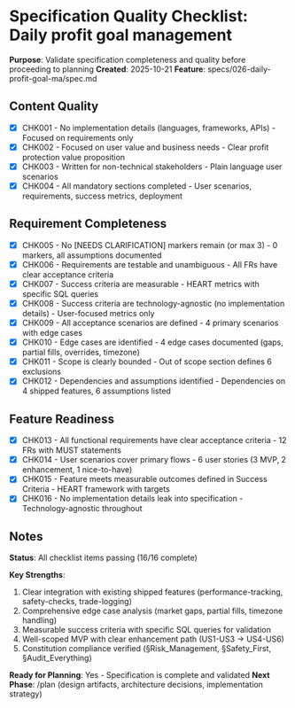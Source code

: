 # Specification Quality Checklist: Daily profit goal management

**Purpose**: Validate specification completeness and quality before proceeding to planning
**Created**: 2025-10-21
**Feature**: specs/026-daily-profit-goal-ma/spec.md

## Content Quality

- [x] CHK001 - No implementation details (languages, frameworks, APIs) - Focused on requirements only
- [x] CHK002 - Focused on user value and business needs - Clear profit protection value proposition
- [x] CHK003 - Written for non-technical stakeholders - Plain language user scenarios
- [x] CHK004 - All mandatory sections completed - User scenarios, requirements, success metrics, deployment

## Requirement Completeness

- [x] CHK005 - No [NEEDS CLARIFICATION] markers remain (or max 3) - 0 markers, all assumptions documented
- [x] CHK006 - Requirements are testable and unambiguous - All FRs have clear acceptance criteria
- [x] CHK007 - Success criteria are measurable - HEART metrics with specific SQL queries
- [x] CHK008 - Success criteria are technology-agnostic (no implementation details) - User-focused metrics only
- [x] CHK009 - All acceptance scenarios are defined - 4 primary scenarios with edge cases
- [x] CHK010 - Edge cases are identified - 4 edge cases documented (gaps, partial fills, overrides, timezone)
- [x] CHK011 - Scope is clearly bounded - Out of scope section defines 6 exclusions
- [x] CHK012 - Dependencies and assumptions identified - Dependencies on 4 shipped features, 6 assumptions listed

## Feature Readiness

- [x] CHK013 - All functional requirements have clear acceptance criteria - 12 FRs with MUST statements
- [x] CHK014 - User scenarios cover primary flows - 6 user stories (3 MVP, 2 enhancement, 1 nice-to-have)
- [x] CHK015 - Feature meets measurable outcomes defined in Success Criteria - HEART framework with targets
- [x] CHK016 - No implementation details leak into specification - Technology-agnostic throughout

## Notes

**Status**: All checklist items passing (16/16 complete)

**Key Strengths**:
1. Clear integration with existing shipped features (performance-tracking, safety-checks, trade-logging)
2. Comprehensive edge case analysis (market gaps, partial fills, timezone handling)
3. Measurable success criteria with specific SQL queries for validation
4. Well-scoped MVP with clear enhancement path (US1-US3 → US4-US6)
5. Constitution compliance verified (§Risk_Management, §Safety_First, §Audit_Everything)

**Ready for Planning**: Yes - Specification is complete and validated
**Next Phase**: /plan (design artifacts, architecture decisions, implementation strategy)
